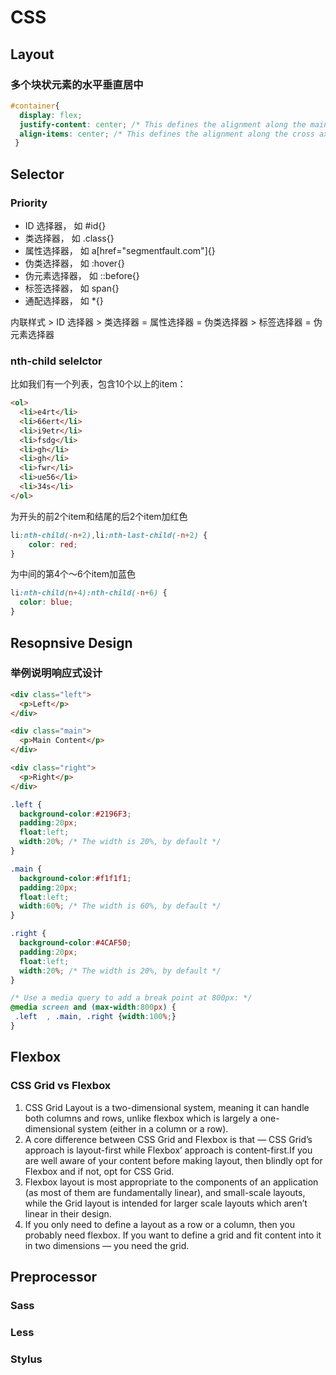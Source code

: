 # CSS
## Layout
### 多个块状元素的水平垂直居中
```css
#container{
  display: flex;
  justify-content: center; /* This defines the alignment along the main axis */
  align-items: center; /* This defines the alignment along the cross axis */
 }
```
## Selector
### Priority
- ID 选择器， 如 #id{}
- 类选择器， 如 .class{}
- 属性选择器， 如 a[href="segmentfault.com"]{}
- 伪类选择器， 如 :hover{}
- 伪元素选择器， 如 ::before{}
- 标签选择器， 如 span{}
- 通配选择器， 如 *{}

内联样式 > ID 选择器 > 类选择器 = 属性选择器 = 伪类选择器 > 标签选择器 = 伪元素选择器

### nth-child selelctor
比如我们有一个列表，包含10个以上的item：
```html
<ol>
  <li>e4rt</li>
  <li>66ert</li>
  <li>i9etr</li>
  <li>fsdg</li>
  <li>gh</li>
  <li>gh</li>
  <li>fwr</li>
  <li>ue56</li>
  <li>34s</li>
</ol>
```
为开头的前2个item和结尾的后2个item加红色
```css
li:nth-child(-n+2),li:nth-last-child(-n+2) {
    color: red;
}
```
为中间的第4个～6个item加蓝色
```css
li:nth-child(n+4):nth-child(-n+6) {
  color: blue;
}
```
## Resopnsive Design
### 举例说明响应式设计
```html
<div class="left">
  <p>Left</p>
</div>

<div class="main">
  <p>Main Content</p>
</div>

<div class="right">
  <p>Right</p>
</div>
```
```css
.left {
  background-color:#2196F3;
  padding:20px;
  float:left;
  width:20%; /* The width is 20%, by default */
}

.main {
  background-color:#f1f1f1;
  padding:20px;
  float:left;
  width:60%; /* The width is 60%, by default */
}

.right {
  background-color:#4CAF50;
  padding:20px;
  float:left;
  width:20%; /* The width is 20%, by default */
}

/* Use a media query to add a break point at 800px: */
@media screen and (max-width:800px) {
 .left  , .main, .right {width:100%;}
}
```

## Flexbox
### CSS Grid vs Flexbox
1. CSS Grid Layout is a two-dimensional system, meaning it can handle both columns and rows, unlike flexbox which is largely a one-dimensional system (either in a column or a row).
2. A core difference between CSS Grid and Flexbox is that — CSS Grid’s approach is layout-first while Flexbox’ approach is content-first.If you are well aware of your content before making layout, then blindly opt for Flexbox and if not, opt for CSS Grid.
3. Flexbox layout is most appropriate to the components of an application (as most of them are fundamentally linear), and small-scale layouts, while the Grid layout is intended for larger scale layouts which aren’t linear in their design.
4. If you only need to define a layout as a row or a column, then you probably need flexbox. If you want to define a grid and fit content into it in two dimensions — you need the grid.

## Preprocessor
### Sass
### Less
### Stylus
